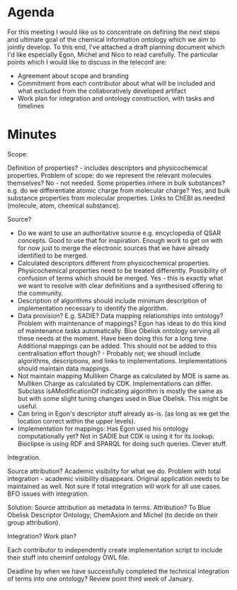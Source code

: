 # Agenda #

For this meeting I would like us to concentrate on defining the next steps and ultimate goal of the chemical information ontology which we aim to jointly develop. To this end, I've attached a draft planning document which I'd like especially Egon, Michel and Nico to read carefully. The particular points which I would like to discuss in the teleconf are:

  * Agreement about scope and branding
  * Commitment from each contributor about what will be included and what excluded from the collaboratively developed artifact
  * Work plan for integration and ontology construction, with tasks and timelines


# Minutes #

Scope:

Definition of properties? - includes descriptors and physicochemical properties.
Problem of scope: do we represent the relevant molecules themselves? No - not needed.
Some properties inhere in bulk substances? e.g. do we differentiate atomic charge from molecular charge? Yes, and bulk substance properties from molecular properties. Links to ChEBI as needed (molecule, atom, chemical substance).

Source?
  * Do we want to use an authoritative source e.g. encyclopedia of QSAR concepts. Good to use that for inspiration. Enough work to get on with for now just to merge the electronic sources that we have already identified to be merged.
  * Calculated descriptors different from physicochemical properties. Physicochemical properties need to be treated differently. Possibility of confusion of terms which should be merged. Yes - this is exactly what we want to resolve with clear definitions and a synthesised offering to the community.
  * Description of algorithms should include minimum description of implementation necessary to identify the algorithm.
  * Data provision? E.g. SADIE? Data mapping relationships into ontology? Problem with maintenance of mappings? Egon has ideas to do this kind of maintenance tasks automatically. Blue Obelisk ontology serving all these needs at the moment. Have been doing this for a long time. Additional mappings can be added. This should not be added to this centralisation effort though? - Probably not; we shoudl include algorithms, descriptions, and links to implementations. Implementations should maintain data mappings.
  * Not maintain mapping Mulliken Charge as calculated by MOE is same as Mulliken Charge as calculated by CDK. Implementations can differ. Subclass isAModificationOf indicating algorithm is mostly the same as but with some slight tuning changes used in Blue Obelisk. This might be useful.
  * Can bring in Egon's descriptor stuff already as-is. (as long as we get the location correct within the upper levels).
  * Implementation for mappings: Has Egon used his ontology computationally yet? Not in SADIE but CDK is using it for its lookup. Bioclipse is using RDF and SPARQL for doing such queries. Clever stuff.

Integration.

Source attribution? Academic visibility for what we do. Problem with total integration - academic visibility disappears.  Original application needs to be maintained as well. Not sure if total integration will work for all use cases. BFO issues with integration.

Solution: Source attribution as metadata in terms. Attribution? To Blue Obelisk Descriptor Ontology; ChemAxiom and Michel (to decide on their group attribution).

Integration? Work plan?

Each contributor to independently create implementation script to include their stuff into cheminf ontology OWL file.

Deadline by when we have successfully completed the technical integration of terms into one ontology? Review point third week of January.